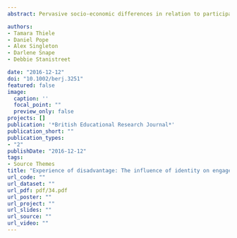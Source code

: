 ```yaml
---
abstract: Pervasive socio‐economic differences in relation to participation in higher education in the United Kingdom are particularly prominent in the most prestigious institutions. This study provides insight into why some individuals from disadvantaged backgrounds are successful in being admitted into one of these institutions. Underpinned by phenomenology, semi‐structured interviews were carried out to examine the lived experiences of high‐achieving students from socio‐economically disadvantaged backgrounds throughout their educational trajectories from primary school to a Russell Group university. Two main themes emerged from the data- identity and educational engagement. Various sources of disadvantage associated with material hardship, socio‐cultural and interpersonal factors were strongly linked to identity and students’ perceptions of their own social status. In turn, these factors and identity‐related constructs associated with peer‐group memberships, low expectations and negative group stereotypes affected how individuals engaged with education, contributing, for instance, to their lack of active involvement at school/college and poor attendance. However, identity‐related factors were also found to influence individuals’ educational engagement positively, including their motivations for overcoming obstacles, achieving high grades and pursuing HE. The barriers and facilitators discussed by these individuals have important implications for widening access to HE and thus require further consideration.

authors:
- Tamara Thiele
- Daniel Pope
- Alex Singleton
- Darlene Snape
- Debbie Stanistreet

date: "2016-12-12"
doi: "10.1002/berj.3251"
featured: false
image:
  caption: ''
  focal_point: ""
  preview_only: false
projects: []
publication: '*British Educational Research Journal*'
publication_short: ""
publication_types:
- "2"
publishDate: "2016-12-12"
tags:
- Source Themes
title: "Experience of disadvantage: The influence of identity on engagement in working class students’ educational trajectories to an elite university"
url_code: ""
url_dataset: ""
url_pdf: pdf/34.pdf
url_poster: ""
url_project: ""
url_slides: ""
url_source: ""
url_video: ""
---
```



